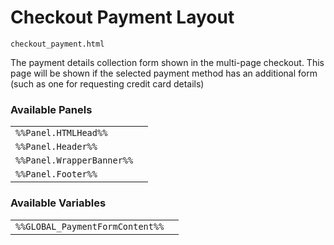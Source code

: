 # Checkout Payment Layout

`checkout_payment.html`

The payment details collection form shown in the multi-page checkout. This page will be shown if the selected payment method has an additional form (such as one for requesting credit card details)

### Available Panels
|||
|---|---|
| `%%Panel.HTMLHead%%` |
| `%%Panel.Header%%` |
| `%%Panel.WrapperBanner%%` |
| `%%Panel.Footer%%` |

### Available Variables
|||
|---|---|
| `%%GLOBAL_PaymentFormContent%%` |
